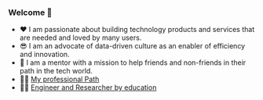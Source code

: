 ### Welcome 👋


- ❤️ I am passionate about building technology products and services that are needed and loved by many users.
- 😎 I am an advocate of data-driven culture as an enabler  of efficiency and innovation.
- 🤩 I am a mentor with a mission to help friends and non-friends in their path in the tech world.
- 👨‍💼 [My professional Path](https://www.linkedin.com/in/antonio-penta/)
-  👨‍🎓 [Engineer and  Researcher by education](https://scholar.google.com/citations?user=gIGmQLUAAAAJ&hl=it)  
<!--
**antoniopenta/antoniopenta** is a ✨ _special_ ✨ repository because its `README.md` (this file) appears on your GitHub profile.

Here are some ideas to get you started:

- 🔭 I’m currently working on ...
- 🌱 I’m currently learning ...
- 👯 I’m looking to collaborate on ...
- 🤔 I’m looking for help with ...
- 💬 Ask me about ...
- 📫 How to reach me: ...
- 😄 Pronouns: ...
- ⚡ Fun fact: ...
-->

